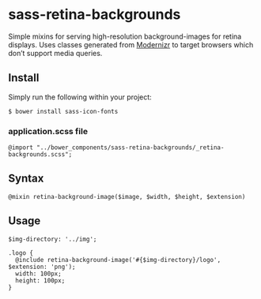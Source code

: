 # sass-retina-backgrounds

Simple mixins for serving high-resolution background-images for retina displays. Uses classes generated from [Modernizr](http://modernizr.com) to target browsers which don’t support media queries.

## Install

Simply run the following within your project:

    $ bower install sass-icon-fonts
    
### application.scss file

    @import "../bower_components/sass-retina-backgrounds/_retina-backgrounds.scss";

## Syntax

    @mixin retina-background-image($image, $width, $height, $extension)

## Usage

    $img-directory: '../img';

    .logo {
      @include retina-background-image('#{$img-directory}/logo', $extension: 'png');
      width: 100px;
      height: 100px;
    }
